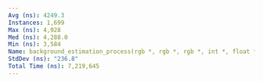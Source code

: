 ```yaml
---
Avg (ns): 4249.3
Instances: 1,699
Max (ns): 4,928
Med (ns): 4,288.0
Min (ns): 3,584
Name: background_estimation_process(rgb *, rgb *, rgb *, int *, float *, int, int, unsigned long)
StdDev (ns): "236.8"
Total Time (ns): 7,219,645
---
```

